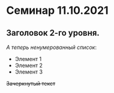 # Семинар 11.10.2021

## Заголовок 2-го уровня. 

*А теперь ненумерованный список*: 

+ Элемент 1
+ Элемент 2
+ Элемент 3 

~~Зачеркнутый текст~~



